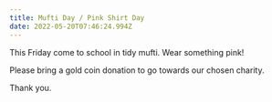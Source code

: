 ```yaml
---
title: Mufti Day / Pink Shirt Day
date: 2022-05-20T07:46:24.994Z
---
```

This Friday come to school in tidy mufti. Wear something pink!  

Please bring a gold coin donation to go towards our chosen charity.  

Thank you.